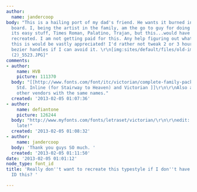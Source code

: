 ```yaml
---
author:
  name: jandercoop
body: "This is a hailing port of my dad's friend. He wants it burned into a cutting
  board. I, being the artist in the family, am the go to guy for doing this. Usually
  its easy stuff, Times Roman, Palatino, Trajan, but this...would have to be totally
  recreated. I am not getting paid for this. Any help figuring out what typestyle
  this is would be vastly appreciated! I'd rather not tweak 2 or 3 hours worth of
  bezier handles if I can avoid it. \r\n[img:sites/default/files/old-images/photo
  (2)_5523.JPG]"
comments:
- author:
    name: HVB
    picture: 111370
  body: "[[http://www.fonts.com/font/itc/victorian/complete-family-pack|Victorian
    Std. Inline (for Stairway to Heaven) and Victorian ]]\r\n\r\nAlso available from
    other vendors with the same names."
  created: '2013-02-05 01:07:36'
- author:
    name: defiantone
    picture: 126244
  body: "http://www.myfonts.com/fonts/letraset/victorian/\r\n\r\nedit: doh... too
    late!"
  created: '2013-02-05 01:08:32'
- author:
    name: jandercoop
  body: 'Thank you guys SO much. '
  created: '2013-02-05 01:11:50'
date: '2013-02-05 01:01:12'
node_type: font_id
title: 'Really don''t want to recreate this typestyle if I don''t have to. Can anyone
  ID this? '

---
```

